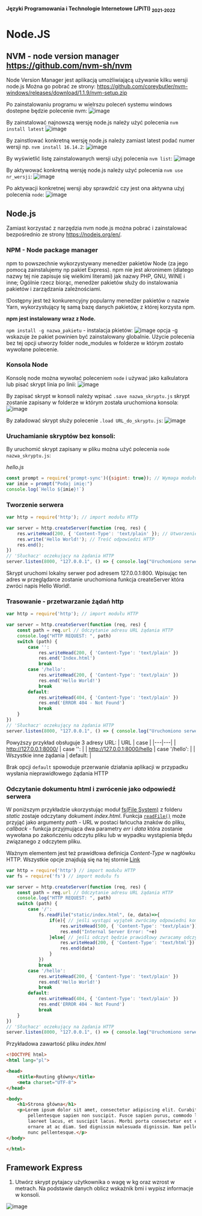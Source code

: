 #### Języki Programowania i Technologie Internetowe (JPiTI) <sub>2021-2022</sub>
# Node.JS

## NVM - node version manager https://github.com/nvm-sh/nvm
Node Version Manager jest aplikacją umożliwiającą używanie kilku wersji node.js
Można go pobrać ze strony: https://github.com/coreybutler/nvm-windows/releases/download/1.1.9/nvm-setup.zip

Po zainstalowaniu programu w wielrszu poleceń systemu windows dostepne będzie polecenie nvm:
![image](https://user-images.githubusercontent.com/37069490/163036369-5cd05169-d731-41a9-8c3a-4857384e2665.png)

By zainstalować najnowszą wersję node.js należy użyć polecenia `nvm install latest`
![image](https://user-images.githubusercontent.com/37069490/163039212-9bc72f50-6fb7-4f47-a7db-317377d9a7f8.png)

By zainstlować konkretną wersję node.js należy zamiast latest podać numer wersji np. `nvm install 16.14.2`:
![image](https://user-images.githubusercontent.com/37069490/163039457-a2e19862-73ca-40b7-995b-ae79877ddb41.png)

By wyświetlić listę zainstalowanych wersji użyj polecenia `nvm list`:
![image](https://user-images.githubusercontent.com/37069490/163041498-9980279d-defd-472e-b776-5cbf1ce3c385.png)

By aktywować konkretną wersję node.js należy użyć polecenia `nvm use nr_wersji`:
![image](https://user-images.githubusercontent.com/37069490/163043983-4bed70de-aa46-4934-89c0-559fb7459fe1.png)

Po aktywacji konkretnej wersji aby sprawdzić czy jest ona aktywna użyj polecenia `node`:
![image](https://user-images.githubusercontent.com/37069490/163044765-66bb4f86-1a44-40c1-a43e-8fb3cc89af5c.png)

## Node.js

Zamiast korzystać z narzędzia nvm node.js można pobrać i zainstalować bezpośrednio ze strony 
https://nodejs.org/en/.

### NPM - Node package manager
npm to powszechnie wykorzystywany menedżer pakietów Node (za jego pomocą zainstalujemy np pakiet
Express). npm nie jest akronimem (dlatego nazwy tej nie zapisuje się wielkimi literami) jak nazwy
PHP, GNU, WINE i inne;
Ogólnie rzecz biorąc, menedżer pakietów służy do instalowania pakietów i zarządzania zależnościami.

!Dostępny jest też konkurencyjny popularny menedżer pakietów o nazwie Yarn,
wykorzystujący tę samą bazę danych pakietów, z której korzysta npm.

**npm jest instalowany wraz z Node.**

`npm install -g nazwa_pakietu` - instalacja pkietów:
![image](https://user-images.githubusercontent.com/37069490/163167221-c594de5b-6041-43e2-b7f7-6424ad313f3f.png)
opcja -g wskazuje że pakiet powinien być zainstalowany globalnie. Użycie polecenia bez tej opcji utworzy folder node_modules w folderze w którym zostało wywołane polecenie.

### Konsola Node
Konsolę node można wywołać poleceniem `node` i używać jako kalkulatora lub pisać skrypt linia po linii:
![image](https://user-images.githubusercontent.com/37069490/163172542-10ac9d96-da97-4fee-b3b0-32ec382e6cc3.png)

By zapisać skrypt w konsoli należy wpisać `.save nazwa_skryptu.js` skrypt zostanie zapisany w folderze w którym została uruchomiona konsola:
![image](https://user-images.githubusercontent.com/37069490/163173429-89229173-8bfd-48bd-bde5-16fe3eb57b3c.png)

By załadować skrypt służy polecenie `.load URL_do_skryptu.js`:
![image](https://user-images.githubusercontent.com/37069490/163173862-20b2ca14-9e3f-42ae-a90f-e559bfb586ae.png)

### Uruchamianie skryptów bez konsoli:
By uruchomić skrypt zapisany w pliku można użyć polecenia `node nazwa_skryptu.js`:

_hello.js_
```javascript
const prompt = require('prompt-sync')({sigint: true}); // Wymaga modułu prompt-sync. 
var imie = prompt("Podaj imię:")
console.log(`Hello ${imie}!`)
```

### Tworzenie serwera
```javascript
var http = require('http'); // import modułu HTTp

var server = http.createServer(function (req, res) {
    res.writeHead(200, { 'Content-Type': 'text/plain' }); // Utworzenie nagłówka HTTP
    res.write('Hello World!'); // Treść odpowiedzi HTTP
    res.end();
})
// 'Słuchacz' oczekujący na żądania HTTP
server.listen(8000, "127.0.0.1", () => { console.log("Uruchomiono serwer!(Ctrl+C - exit)") }) 
```
Skrypt uruchomi lokalny serwer pod adresem 127.0.0.1:800. Wpisując ten adres w przeglądarce zostanie uruchomiona funkcja createServer która zwróci napis Hello World!.

### Trasowanie - przetwarzanie żądań http

```javascript
var http = require('http'); // import modułu HTTP

var server = http.createServer(function (req, res) {
    const path = req.url // Odczytanie adresu URL żądania HTTP
    console.log("HTTP REQUEST: ", path)
    switch (path) {
        case '':
            res.writeHead(200, { 'Content-Type': 'text/plain' })
            res.end('Index.html')
            break
        case '/hello':
            res.writeHead(200, { 'Content-Type': 'text/plain' })
            res.end('Hello World!')
            break
        default:
            res.writeHead(404, { 'Content-Type': 'text/plain' })
            res.end('ERROR 404 - Not Found')
            break
    }
})
// 'Słuchacz' oczekujący na żądania HTTP
server.listen(8000, "127.0.0.1", () => { console.log("Uruchomiono serwer!(Ctrl+C - exit)") }) 
```
Powyższy przykład obsługuje 3 adresy URL:
| URL | case |
|---|---|
| http://127.0.0.1:8000/ | case '': |
| http://127.0.0.1:8000/hello | case '/hello': |
| Wszystkie inne żądania | default: |

Brak opcji `default` spowoduje przerwanie działania aplikacji w przypadku wysłania nieprawidłowego żądania HTTP

### Odczytanie dokumentu html i zwrócenie jako odpowiedź serwera

W poniższym przykładzie ukorzystując moduł [fs(File System)](https://nodejs.org/api/fs.html) z folderu *static* zostaje odczytany dokument *index.html*.
Funkcja [`readFile()`](https://nodejs.org/api/fs.html#:~:text=fs.Dirent%3E%20objects.-,fs.readFile(path%5B%2C%20options%5D%2C%20callback),-%23) może przyjąć jako argumenty *path* - URL w postaci łańcucha znaków do pliku, *callback* - funkcja przyjmująca dwa parametry *err* i *data* która zostanie wywołana po zakończeniu odczytu pliku lub w wypadku wystąpienia błędu związanego z odczytem pliku.

Ważnym elementem jest też prawidłowa definicja *Content-Type* w nagłówku HTTP.
Wszystkie opcje znajdują się na tej stornie [Link](https://www.geeksforgeeks.org/http-headers-content-type/#:~:text=All%20possible%20values%20of%20HTTP%20Content%2Dtype%20header%3A)

```javascript
var http = require('http') // import modułu HTTP
var fs = require('fs') // import modułu fs

var server = http.createServer(function (req, res) {
    const path = req.url // Odczytanie adresu URL żądania HTTP
    console.log("HTTP REQUEST: ", path)
    switch (path) {
        case '/':
            fs.readFile("static/index.html", (e, data)=>{
                if(e){ // jeśli wystąpi wyjątek zwrócimy odpowiedni komunikat
                    res.writeHead(500, { 'Content-Type': 'text/plain'})
                    res.end("Internal Server Error: "+e)
                }else{ // jeśli odczyt będzie prawidłowy zwracamy odczytany dokument
                    res.writeHead(200, { 'Content-Type': 'text/html'})
                    res.end(data)
                }
            })
            break
        case '/hello':
            res.writeHead(200, { 'Content-Type': 'text/plain' })
            res.end('Hello World!')
            break
        default:
            res.writeHead(404, { 'Content-Type': 'text/plain' })
            res.end('ERROR 404 - Not Found')
            break
    }
})
// 'Słuchacz' oczekujący na żądania HTTP
server.listen(8000, "127.0.0.1", () => { console.log("Uruchomiono serwer!(Ctrl+C - exit)") }) 
```
Przykładowa zawartość pliku *index.html*
```html
<!DOCTYPE html>
<html lang="pl">

<head>
    <title>Routing główny</title>
    <meta charset="UTF-8">
</head>

<body>
    <h1>Strona główna</h1>
    <p>Lorem ipsum dolor sit amet, consectetur adipiscing elit. Curabitur quis sollicitudin mi. Curabitur mattis
        pellentesque sapien non suscipit. Fusce sapien purus, commodo lacinia finibus non, placerat id justo. Nam at
        laoreet lacus, et suscipit lacus. Morbi porta consectetur est eu porttitor. Suspendisse a lorem eu sem commodo
        ornare at ac diam. Sed dignissim malesuada dignissim. Nam pellentesque nibh convallis libero laoreet, ac feugiat
        nunc pellentesque.</p>
</body>

</html>
```

## Framework Express



1. Utwórz skrypt pytajacy użytkownika o wagę w kg oraz wzrost w metrach. Na podstawie danych oblicz wskaźnik bmi i wypisz informacje w konsoli.

![image](https://i.redd.it/n08d5h8v4id21.jpg)
